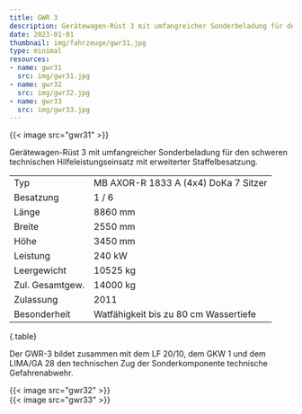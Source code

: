 ```yaml
---
title: GWR 3
description: Gerätewagen-Rüst 3 mit umfangreicher Sonderbeladung für den schweren technischen Hilfeleistungseinsatz
date: 2023-01-01
thumbnail: img/fahrzeuge/gwr31.jpg
type: minimal
resources:
- name: gwr31
  src: img/gwr31.jpg
- name: gwr32
  src: img/gwr32.jpg
- name: gwr33
  src: img/gwr33.jpg
---
```


{{< image src="gwr31" >}}  


Gerätewagen-Rüst 3 mit umfangreicher Sonderbeladung für den schweren technischen Hilfeleistungseinsatz mit erweiterter Staffelbesatzung.

|                 |                                       |
| --------------- | ------------------------------------- |
| Typ             | MB AXOR-R 1833 A (4x4) DoKa 7 Sitzer  |
| Besatzung       | 1 / 6                                 |
| Länge           | 8860 mm                               |
| Breite          | 2550 mm                               |
| Höhe            | 3450 mm                               |
| Leistung        | 240 kW                                |
| Leergewicht     | 10525 kg                              |
| Zul. Gesamtgew. | 14000 kg                              |
| Zulassung       | 2011                                  |
| Besonderheit    | Watfähigkeit bis zu 80 cm Wassertiefe |                                     |
{.table}

Der GWR-3 bildet zusammen mit dem LF 20/10, dem GKW 1 und dem LIMA/GA 28 den technischen Zug der Sonderkomponente technische Gefahrenabwehr. 

{{< image src="gwr32" >}}  
{{< image src="gwr33" >}}